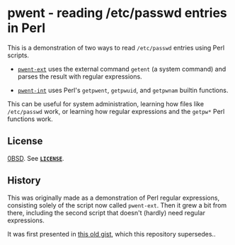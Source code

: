 <!-- SPDX-License-Identifier: 0BSD -->

# pwent - reading /etc/passwd entries in Perl

This is a demonstration of two ways to read `/etc/passwd` entries using Perl
scripts.

- [`pwent-ext`](pwent-ext) uses the external command `getent` (a system
  command) and parses the result with regular expressions.

- [`pwent-int`](pwent-int) uses Perl's `getpwent`, `getpwuid`, and `getpwnam`
  builtin functions.

This can be useful for system administration, learning how files like
`/etc/passwd` work, or learning how regular expressions and the `getpw*` Perl
functions work.

## License

[0BSD](https://spdx.org/licenses/0BSD.html). See [**`LICENSE`**](LICENSE).

## History

This was originally made as a demonstration of Perl regular expressions,
consisting solely of the script now called `pwent-ext`. Then it grew a bit from
there, including the second script that doesn't (hardly) need regular
expressions.

It was first presented in [this old
gist](https://gist.github.com/EliahKagan/bcab9d925a87ead59ce651e288a052c5),
which this repository supersedes..
